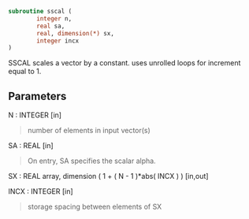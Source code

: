 ```fortran
subroutine sscal (
        integer n,
        real sa,
        real, dimension(*) sx,
        integer incx
)
```

SSCAL scales a vector by a constant.
uses unrolled loops for increment equal to 1.

## Parameters
N : INTEGER [in]
> number of elements in input vector(s)

SA : REAL [in]
> On entry, SA specifies the scalar alpha.

SX : REAL array, dimension ( 1 + ( N - 1 )\*abs( INCX ) ) [in,out]

INCX : INTEGER [in]
> storage spacing between elements of SX
